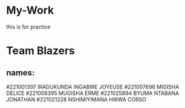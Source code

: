 # My-Work
this is for practice 
# Team Blazers

## names:

#221001397	       IRADUKUNDA INGABIRE JOYEUSE
#221007696	      MIGISHA	DELICE
#221008395	       MUGISHA	ERME
#221025894	      BYUMA NTABANA JONATHAN 
#221021228       NSHIMIYIMANA HIRWA CORSO
